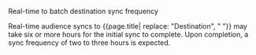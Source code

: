 <div class="premonition info">
  <div class="fa fa-info-circle"></div>
  <div class="content">
    <p class="header">Real-time to batch destination sync frequency</p>
    <p>Real-time audience syncs to {{page.title| replace: "Destination", " "}} may take six or more hours for the initial sync to complete. Upon completion, a sync frequency of two to three hours is expected.</p>
  </div>
</div>
